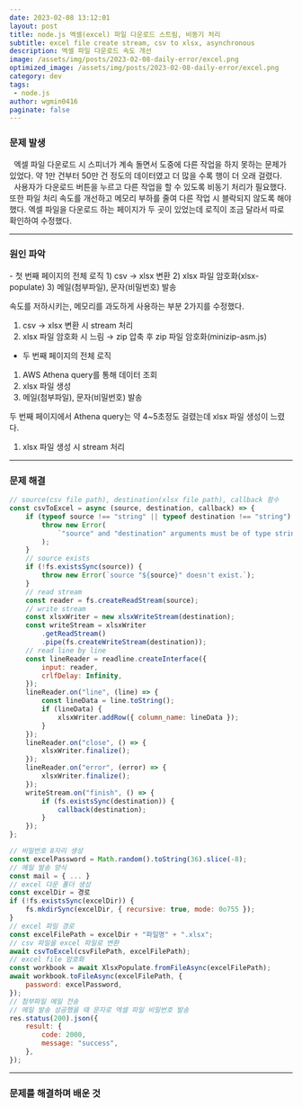 ```yaml
---
date: 2023-02-08 13:12:01
layout: post
title: node.js 엑셀(excel) 파일 다운로드 스트림, 비동기 처리
subtitle: excel file create stream, csv to xlsx, asynchronous
description: 엑셀 파일 다운로드 속도 개선
image: /assets/img/posts/2023-02-08-daily-error/excel.png
optimized_image: /assets/img/posts/2023-02-08-daily-error/excel.png
category: dev
tags:
 - node.js
author: wgmin0416
paginate: false
---
```


<h3>문제 발생</h3>
&nbsp;&nbsp;엑셀 파일 다운로드 시 스피너가 계속 돌면서 도중에 다른 작업을 하지 못하는 문제가 있었다.
약 1만 건부터 50만 건 정도의 데이터였고 더 많을 수록 행이 더 오래 걸렸다.  
&nbsp;&nbsp;사용자가 다운로드 버튼을 누르고 다른 작업을 할 수 있도록 비동기 처리가 필요했다.
또한 파일 처리 속도를 개선하고 메모리 부하를 줄여 다른 작업 시 블락되지 않도록 해야했다.
엑셀 파일을 다운로드 하는 페이지가 두 곳이 있었는데 로직이 조금 달라서 따로 확인하여 수정했다.  


<hr/>

<h3>원인 파악</h3>
- 첫 번째 페이지의 전체 로직  
1) csv → xlsx 변환  
2) xlsx 파일 암호화(xlsx-populate)  
3) 메일(첨부파일), 문자(비밀번호) 발송

속도를 저하시키는, 메모리를 과도하게 사용하는 부분 2가지를 수정했다.  
1) csv → xlsx 변환 시 stream 처리  
2) xlsx 파일 암호화 시 느림 → zip 압축 후 zip 파일 암호화(minizip-asm.js)  

- 두 번째 페이지의 전체 로직  
1) AWS Athena query를 통해 데이터 조회  
2) xlsx 파일 생성  
3) 메일(첨부파일), 문자(비밀번호) 발송  

두 번째 페이지에서 Athena query는 약 4~5초정도 걸렸는데 xlsx 파일 생성이 느렸다.  
1) xlsx 파일 생성 시 stream 처리

<hr/>

<h3>문제 해결</h3>

```javascript
// source(csv file path), destination(xlsx file path), callback 함수
const csvToExcel = async (source, destination, callback) => {
    if (typeof source !== "string" || typeof destination !== "string") {
        throw new Error(
            `"source" and "destination" arguments must be of type string.`
        );
    }
    // source exists
    if (!fs.existsSync(source)) {
        throw new Error(`source "${source}" doesn't exist.`);
    }
    // read stream
    const reader = fs.createReadStream(source);
    // write stream
    const xlsxWriter = new xlsxWriteStream(destination);
    const writeStream = xlsxWriter
        .getReadStream()
        .pipe(fs.createWriteStream(destination));
    // read line by line
    const lineReader = readline.createInterface({
        input: reader,
        crlfDelay: Infinity,
    });
    lineReader.on("line", (line) => {
        const lineData = line.toString();
        if (lineData) {
            xlsxWriter.addRow({ column_name: lineData });
        }
    });
    lineReader.on("close", () => {
        xlsxWriter.finalize();
    });
    lineReader.on("error", (error) => {
        xlsxWriter.finalize();
    });
    writeStream.on("finish", () => {
        if (fs.existsSync(destination)) {
            callback(destination);
        }
    });
};
```

```javascript
// 비밀번호 8자리 생성
const excelPassword = Math.random().toString(36).slice(-8);
// 메일 발송 양식
const mail = { ... }
// excel 다운 폴더 생성
const excelDir = 경로
if (!fs.existsSync(excelDir)) {
    fs.mkdirSync(excelDir, { recursive: true, mode: 0o755 });
}
// excel 파일 경로
const excelFilePath = excelDir + "파일명" + ".xlsx";
// csv 파일을 excel 파일로 변환
await csvToExcel(csvFilePath, excelFilePath);
// excel file 암호화
const workbook = await XlsxPopulate.fromFileAsync(excelFilePath);
await workbook.toFileAsync(excelFilePath, {
    password: excelPassword,
});
// 첨부파일 메일 전송
// 메일 발송 성공했을 때 문자로 엑셀 파일 비밀번호 발송
res.status(200).json({
    result: {
        code: 2000,
        message: "success",
    },
});
```

<hr/>

<h3>문제를 해결하며 배운 것</h3>